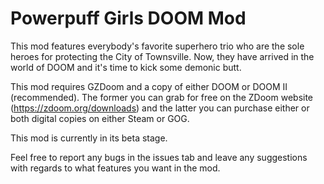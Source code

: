 # Powerpuff Girls DOOM Mod

This mod features everybody's favorite superhero trio who are the sole heroes for protecting the City of Townsville. Now, they have arrived in the world of DOOM and it's time to kick some demonic butt.

This mod requires GZDoom and a copy of either DOOM or DOOM II (recommended). The former you can grab for free on the ZDoom website (https://zdoom.org/downloads) and the latter you can purchase either or both digital copies on either Steam or GOG.

This mod is currently in its beta stage.

Feel free to report any bugs in the issues tab and leave any suggestions with regards to what features you want in the mod.

